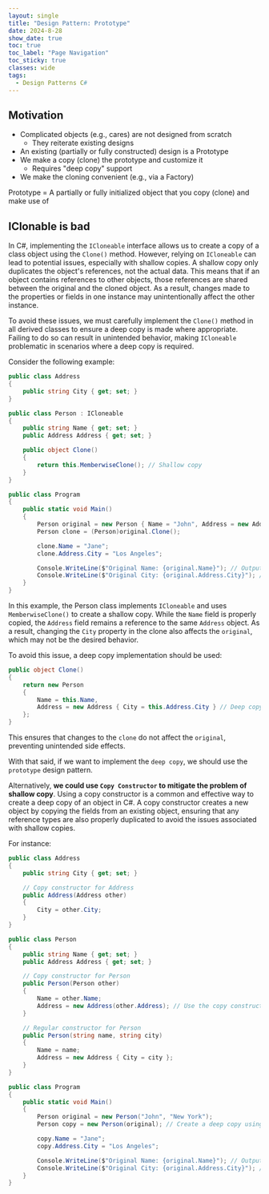 ```yaml
---
layout: single
title: "Design Pattern: Prototype"
date: 2024-8-28
show_date: true
toc: true
toc_label: "Page Navigation"
toc_sticky: true
classes: wide
tags:
  - Design Patterns C#
---
```


## Motivation

- Complicated objects (e.g., cares) are not designed from scratch
  - They reiterate existing designs
- An existing (partially or fully constructed) design is a Prototype
- We make a copy (clone) the prototype and customize it
  - Requires "deep copy" support
- We make the cloning convenient (e.g., via a Factory)

Prototype = A partially or fully initialized object that you copy (clone) and make use of

## IClonable is bad

In C#, implementing the `ICloneable` interface allows us to create a copy of a class object using the `Clone()` method. However, relying on `ICloneable` can lead to potential issues, especially with shallow copies. A shallow copy only duplicates the object's references, not the actual data. This means that if an object contains references to other objects, those references are shared between the original and the cloned object. As a result, changes made to the properties or fields in one instance may unintentionally affect the other instance.

To avoid these issues, we must carefully implement the `Clone()` method in all derived classes to ensure a deep copy is made where appropriate. Failing to do so can result in unintended behavior, making `ICloneable` problematic in scenarios where a deep copy is required.

Consider the following example:

```csharp
public class Address
{
    public string City { get; set; }
}

public class Person : ICloneable
{
    public string Name { get; set; }
    public Address Address { get; set; }

    public object Clone()
    {
        return this.MemberwiseClone(); // Shallow copy
    }
}

public class Program
{
    public static void Main()
    {
        Person original = new Person { Name = "John", Address = new Address { City = "New York" } };
        Person clone = (Person)original.Clone();

        clone.Name = "Jane";
        clone.Address.City = "Los Angeles";

        Console.WriteLine($"Original Name: {original.Name}"); // Output: Original Name: John
        Console.WriteLine($"Original City: {original.Address.City}"); // Output: Original City: Los Angeles
    }
}
```

In this example, the Person class implements `ICloneable` and uses `MemberwiseClone()` to create a shallow copy. While the `Name` field is properly copied, the `Address` field remains a reference to the same `Address` object. As a result, changing the `City` property in the clone also affects the `original`, which may not be the desired behavior.

To avoid this issue, a deep copy implementation should be used:

```csharp
public object Clone()
{
    return new Person
    {
        Name = this.Name,
        Address = new Address { City = this.Address.City } // Deep copy
    };
}
```

This ensures that changes to the `clone` do not affect the `original`, preventing unintended side effects.

With that said, if we want to implement the `deep copy`, we should use the `prototype` design pattern.

Alternatively, **we could use `Copy Constructor` to mitigate the problem of shallow copy**. Using a copy constructor is a common and effective way to create a deep copy of an object in C#. A copy constructor creates a new object by copying the fields from an existing object, ensuring that any reference types are also properly duplicated to avoid the issues associated with shallow copies.

For instance:

```csharp
public class Address
{
    public string City { get; set; }

    // Copy constructor for Address
    public Address(Address other)
    {
        City = other.City;
    }
}

public class Person
{
    public string Name { get; set; }
    public Address Address { get; set; }

    // Copy constructor for Person
    public Person(Person other)
    {
        Name = other.Name;
        Address = new Address(other.Address); // Use the copy constructor of Address
    }

    // Regular constructor for Person
    public Person(string name, string city)
    {
        Name = name;
        Address = new Address { City = city };
    }
}

public class Program
{
    public static void Main()
    {
        Person original = new Person("John", "New York");
        Person copy = new Person(original); // Create a deep copy using the copy constructor

        copy.Name = "Jane";
        copy.Address.City = "Los Angeles";

        Console.WriteLine($"Original Name: {original.Name}"); // Output: Original Name: John
        Console.WriteLine($"Original City: {original.Address.City}"); // Output: Original City: New York
    }
}
```
